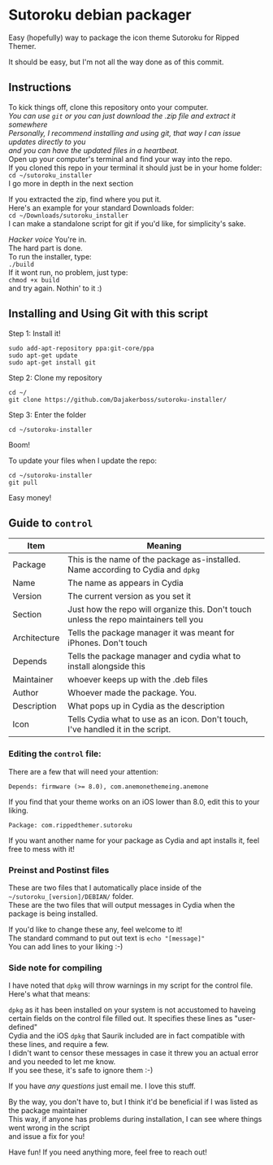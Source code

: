 # Sutoroku debian packager
Easy (hopefully) way to package the icon theme Sutoroku for Ripped Themer.

It should be easy, but I'm not all the way done as of this commit.

## Instructions
To kick things off, clone this repository onto your computer.  
*You can use `git` or you can just download the .zip file and extract it somewhere*  
*Personally, I recommend installing and using git, that way I can issue updates directly to you*  
*and you can have the updated files in a heartbeat.*  
Open up your computer's terminal and find your way into the repo.  
If you cloned this repo in your terminal it should just be in your home folder:  
`cd ~/sutoroku_installer`  
I go more in depth in the next section

If you extracted the zip, find where you put it.  
Here's an example for your standard Downloads folder:  
`cd ~/Downloads/sutoroku_installer`  
I can make a standalone script for git if you'd like, for simplicity's sake.

*Hacker voice* You're in.  
The hard part is done.  
To run the installer, type:  
`./build`  
If it wont run, no problem, just type:  
`chmod +x build`  
and try again. Nothin' to it :)  

## Installing and Using Git with this script

Step 1: Install it!
```
sudo add-apt-repository ppa:git-core/ppa
sudo apt-get update
sudo apt-get install git
```

Step 2: Clone my repository
```
cd ~/
git clone https://github.com/Dajakerboss/sutoroku-installer/
```

Step 3: Enter the folder
```
cd ~/sutoroku-installer
```

Boom!

To update your files when I update the repo:
```
cd ~/sutoroku-installer
git pull
```

Easy money!


## Guide to `control`

Item | Meaning
--- | ---
Package | This is the name of the package as-installed. Name according to Cydia and `dpkg`
Name | The name as appears in Cydia
Version | The current version as you set it
Section | Just how the repo will organize this. Don't touch unless the repo maintainers tell you
Architecture | Tells the package manager it was meant for iPhones. Don't touch
Depends | Tells the package manager and cydia what to install alongside this
Maintainer | whoever keeps up with the .deb files
Author | Whoever made the package. You.
Description | What pops up in Cydia as the description
Icon | Tells Cydia what to use as an icon. Don't touch, I've handled it in the script.

### Editing the `control` file:

There are a few that will need your attention:

```
Depends: firmware (>= 8.0), com.anemonethemeing.anemone
```
If you find that your theme works on an iOS lower than 8.0, edit this to your liking.

```
Package: com.rippedthemer.sutoroku
```
If you want another name for your package as Cydia and apt installs it, feel free to mess with it!

### Preinst and Postinst files

These are two files that I automatically place inside of the `~/sutoroku_[version]/DEBIAN/` folder.  
These are the two files that will output messages in Cydia when the package is being installed.

If you'd like to change these any, feel welcome to it!  
The standard command to put out text is `echo "[message]"`  
You can add lines to your liking :-)

### Side note for compiling
I have noted that `dpkg` will throw warnings in my script for the control file. Here's what that means:

`dpkg` as it has been installed on your system is not accustomed to haveing certain fields on the control file filled out. It specifies these lines as "user-defined"  
Cydia and the iOS `dpkg` that Saurik included are in fact compatible with these lines, and require a few.  
I didn't want to censor these messages in case it threw you an actual error and you needed to let me know.  
If you see these, it's safe to ignore them :-)  



If you have *any questions* just email me. I love this stuff.

By the way, you don't have to, but I think it'd be beneficial if I was listed as the package maintainer  
This way, if anyone has problems during installation, I can see where things went wrong in the script  
and issue a fix for you!

Have fun! If you need anything more, feel free to reach out!
